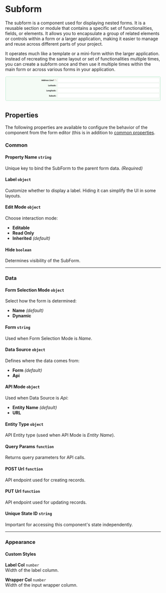 # Subform

The subform is a component used for displaying nested forms. It is a reusable section or module that contains a specific set of functionalities, fields, or elements. It allows you to encapsulate a group of related elements or controls within a form or a larger application, making it easier to manage and reuse across different parts of your project.

It operates much like a template or a mini-form within the larger application. Instead of recreating the same layout or set of functionalities multiple times, you can create a subform once and then use it multiple times within the main form or across various forms in your application.

[//]: # '<iframe width="100%" height="500" src="https://pd-docs-adminportal-test.shesha.dev/shesha/forms-designer/?id=7c2aa336-4e33-43ab-b6d1-4cb829821ea5" title="Sub Form Component" ></iframe>'

![Image](../Layouts/images/subform1.png)

## Properties

The following properties are available to configure the behavior of the component from the form editor (this is in addition to [common properties](/docs/front-end-basics/form-components/common-component-properties).

### Common

#### **Property Name** `string`  
Unique key to bind the SubForm to the parent form data. *(Required)*

#### **Label** ``object``
Customize whether to display a label. Hiding it can simplify the UI in some layouts.

#### **Edit Mode** `object`  
Choose interaction mode:
- **Editable**
- **Read Only**
- **Inherited** *(default)*


#### **Hide** `boolean`  
Determines visibility of the SubForm.

___

### Data

#### **Form Selection Mode** `object`  
Select how the form is determined:
- **Name** *(default)*
- **Dynamic**

#### **Form** `string`  
Used when Form Selection Mode is *Name*.

#### **Data Source** `object`  
Defines where the data comes from:
- **Form** *(default)*
- **Api**

#### **API Mode** `object`  
Used when Data Source is *Api*:
- **Entity Name** *(default)*
- **URL**

#### **Entity Type** `object`  
API Entity type (used when API Mode is *Entity Name*).

#### **Query Params** `function`  
Returns query parameters for API calls.

#### **POST Url** `function`  
API endpoint used for creating records.

#### **PUT Url** `function`  
API endpoint used for updating records.

#### **Unique State ID** `string`  
Important for accessing this component's state independently.

___

### Appearance
#### Custom Styles
**Label Col** `number`  
Width of the label column.

**Wrapper Col** `number`  
Width of the input wrapper column.
